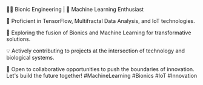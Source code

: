 👨‍🎓 Bionic Engineering | 🤖 Machine Learning Enthusiast

🔧 Proficient in TensorFlow, Multifractal Data Analysis, and IoT technologies.

🚀 Exploring the fusion of Bionics and Machine Learning for transformative solutions.

💡 Actively contributing to projects at the intersection of technology and biological systems.

🤝 Open to collaborative opportunities to push the boundaries of innovation. Let's build the future together! #MachineLearning #Bionics #IoT #Innovation
